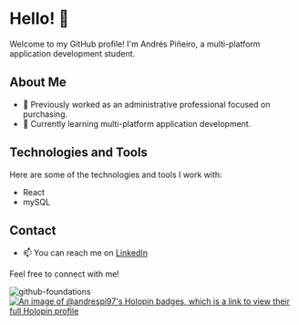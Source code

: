 # Hello! 👋

Welcome to my GitHub profile! I'm Andrés Piñeiro, a multi-platform application development student.

## About Me

- 💼 Previously worked as an administrative professional focused on purchasing.
- 🌱 Currently learning multi-platform application development.

## Technologies and Tools

Here are some of the technologies and tools I work with:

- React
- mySQL

## Contact

- 📫 You can reach me on [LinkedIn](https://www.linkedin.com/in/andr%C3%A9s-pi%C3%B1eiro-lage-ba970b202/)
  
Feel free to connect with me!



![github-foundations](https://github.com/user-attachments/assets/8f9ea829-7e81-490c-acdf-4d4f095e397b) [![An image of @andrespi97's Holopin badges, which is a link to view their full Holopin profile](https://holopin.me/andrespi97)](https://holopin.io/@andrespi97)


